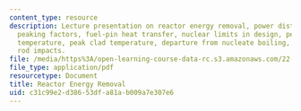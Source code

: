 ```yaml
---
content_type: resource
description: Lecture presentation on reactor energy removal, power distributions,
  peaking factors, fuel-pin heat transfer, nuclear limits in design, peak centerline
  temperature, peak clad temperature, departure from nucleate boiling, and control
  rod impacts.
file: /media/https%3A/open-learning-course-data-rc.s3.amazonaws.com/22-091-nuclear-reactor-safety-spring-2008/c31c99e2d38653dfa81ab009a7e307e6_MIT22_091S08_lec06.pdf
file_type: application/pdf
resourcetype: Document
title: Reactor Energy Removal
uid: c31c99e2-d386-53df-a81a-b009a7e307e6
---
```

